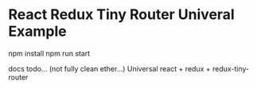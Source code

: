 # React Redux Tiny Router Univeral Example

npm install
npm run start

docs todo... (not fully clean ether...)
Universal react + redux + redux-tiny-router